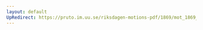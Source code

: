 ```yaml
---
layout: default
UpRedirect: https://pruto.im.uu.se/riksdagen-motions-pdf/1869/mot_1869__ak__206/mot_1869__ak__206-002.pdf
---
```


